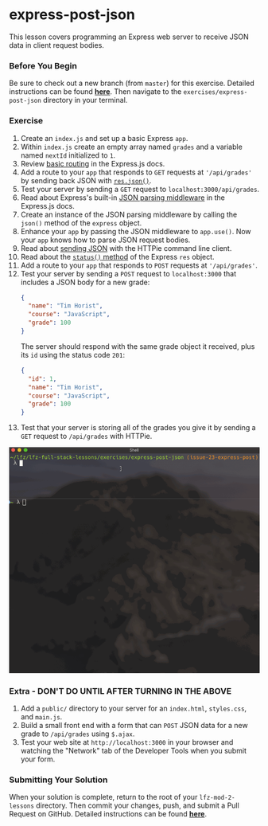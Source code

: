 # express-post-json

This lesson covers programming an Express web server to receive JSON data in client request bodies.

### Before You Begin

Be sure to check out a new branch (from `master`) for this exercise. Detailed instructions can be found [**here**](../../guides/before-each-exercise.md). Then navigate to the `exercises/express-post-json` directory in your terminal.

### Exercise

1. Create an `index.js` and set up a basic Express `app`.
1. Within `index.js` create an empty array named `grades` and a variable named `nextId` initialized to `1`.
1. Review [basic routing](https://expressjs.com/en/starter/basic-routing.html) in the Express.js docs.
1. Add a route to your `app` that responds to `GET` requests at `'/api/grades'` by sending back JSON with [`res.json()`](https://expressjs.com/en/4x/api.html#res.json).
1. Test your server by sending a `GET` request to `localhost:3000/api/grades`.
1. Read about Express's built-in [JSON parsing middleware](https://expressjs.com/en/4x/api.html#express.json) in the Express.js docs.
1. Create an instance of the JSON parsing middleware by calling the `json()` method of the `express` object.
1. Enhance your `app` by passing the JSON middleware to `app.use()`. Now your `app` knows how to parse JSON request bodies.
1. Read about [sending JSON](https://httpie.org/doc#json) with the HTTPie command line client.
1. Read about the [`status()` method](https://expressjs.com/en/4x/api.html#res.status) of the Express `res` object.
1. Add a route to your `app` that responds to `POST` requests at `'/api/grades'`.
1. Test your server by sending a `POST` request to `localhost:3000` that includes a JSON body for a new grade:
    ```json
    {
      "name": "Tim Horist",
      "course": "JavaScript",
      "grade": 100
    }
    ```
    The server should respond with the same grade object it received, plus its `id` using the status code `201`:
    ```json
    {
      "id": 1,
      "name": "Tim Horist",
      "course": "JavaScript",
      "grade": 100
    }
    ```
1. Test that your server is storing all of the grades you give it by sending a `GET` request to `/api/grades` with HTTPie.

<p align="middle">
  <img src="images/express-post-json.gif">
</p>

### Extra - DON'T DO UNTIL AFTER TURNING IN THE ABOVE

1. Add a `public/` directory to your server for an `index.html`, `styles.css`, and `main.js`.
2. Build a small front end with a form that can `POST` JSON data for a new grade to `/api/grades` using `$.ajax`.
3. Test your web site at `http://localhost:3000` in your browser and watching the "Network" tab of the Developer Tools when you submit your form.

### Submitting Your Solution

When your solution is complete, return to the root of your `lfz-mod-2-lessons` directory. Then commit your changes, push, and submit a Pull Request on GitHub. Detailed instructions can be found [**here**](../../guides/after-each-exercise.md).
